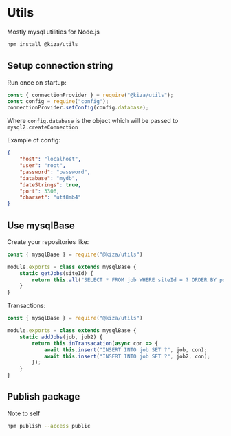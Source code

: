 # Utils
Mostly mysql utilities for Node.js

```bash
npm install @kiza/utils
```

## Setup connection string

Run once on startup:

```js
const { connectionProvider } = require("@kiza/utils");
const config = require("config");
connectionProvider.setConfig(config.database);
```

Where `config.database` is the object which will be passed to `mysql2.createConnection`

Example of config: 

```json
{
    "host": "localhost",
    "user": "root",
    "password": "password",
    "database": "mydb",
    "dateStrings": true,
    "port": 3306,
    "charset": "utf8mb4"
}
```

## Use mysqlBase

Create your repositories like:

```js
const { mysqlBase } = require("@kiza/utils")

module.exports = class extends mysqlBase {
    static getJobs(siteId) {
        return this.all("SELECT * FROM job WHERE siteId = ? ORDER BY posted DESC", [siteId]);
    }
}
```

Transactions:

```js
const { mysqlBase } = require("@kiza/utils")

module.exports = class extends mysqlBase {
    static addJobs(job, job2) {
        return this.inTransacation(async con => {
            await this.insert("INSERT INTO job SET ?", job, con);
            await this.insert("INSERT INTO job SET ?", job2, con);
        });
    }
}
```

## Publish package

Note to self

```bash
npm publish --access public
```